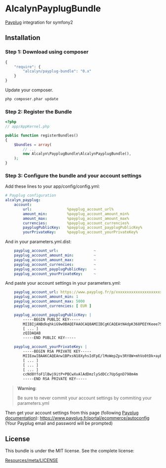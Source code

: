 AlcalynPayplugBundle
====================

[Payplug](https://www.payplug.fr/) integration for symfony2

## Installation


### Step 1: Download using composer

``` js
{
    "require": {
        "alcalyn/payplug-bundle": "0.x"
    }
}
```

Update your composer.

``` bash
php composer.phar update
```


### Step 2: Register the Bundle

``` php
<?php
// app/AppKernel.php

public function registerBundles()
{
    $bundles = array(
        // ...
        new Alcalyn\PayplugBundle\AlcalynPayplugBundle(),
    );
}
```


### Step 3: Configure the bundle and your account settings

Add these lines to your app/config/config.yml:

``` yml
# Payplug configuration
alcalyn_payplug:
    account:
        url:                %payplug_account_url%
        amount_min:         %payplug_account_amount_min%
        amount_max:         %payplug_account_amount_max%
        currencies:         %payplug_account_currencies%
        payplugPublicKey:   %payplug_account_payplugPublicKey%
        yourPrivateKey:     %payplug_account_yourPrivateKey%
```

And in your parameters.yml.dist:

``` yml
    payplug_account_url:                ~
    payplug_account_amount_min:         ~
    payplug_account_amount_max:         ~
    payplug_account_currencies:         ~
    payplug_account_payplugPublicKey:   ~
    payplug_account_yourPrivateKey:     ~
```

And paste your account settings in your parameters.yml:

``` yml
    payplug_account_url: https://www.payplug.fr/p/xxxxxxxxxxxxxxxxxxxxxxxxxxxxxxxx
    payplug_account_amount_min: 1
    payplug_account_amount_max: 5000
    payplug_account_currencies: [ EUR ]

    payplug_account_payplugPublicKey: |
        -----BEGIN PUBLIC KEY-----
        MIIBIjANBdkqhkiG9w0BAQEFAAOCAQ8AMIIBCgKCAQEAtN4dpK368PEEYKeee7S5
        [ ... ]
        zQIDAQAB
        -----END PUBLIC KEY-----

    payplug_account_yourPrivateKey: |
        -----BEGIN RSA PRIVATE KEY-----
        MIIEowIBAAKCAQEAnw1BPxsN18XyhsIdFpE/lMoWepZpv3RY8W+mhVo0tDk+ayBs
        [ ... ]
        [ ... ]
        [ ... ]
        ccNd8YfoF1lBwj9itP+PBCwXvAlAdDmzlySdDCc7UpSgnD798m4m
        -----END RSA PRIVATE KEY-----
```

> **Warning**:
>
> Be sure to never commit your account settings by commiting your parameters.yml

Then get your account settings from this page
(following [Payplug documentation](http://payplug-developer-documentation.readthedocs.org/en/latest/#configuration)):
https://www.payplug.fr/portal/ecommerce/autoconfig
(Your Payplug email and password will be prompted)


## License

This bundle is under the MIT license. See the complete license:

[Resources/meta/LICENSE](https://github.com/alcalyn/payplug-bundle/blob/master/Resources/meta/LICENSE)
